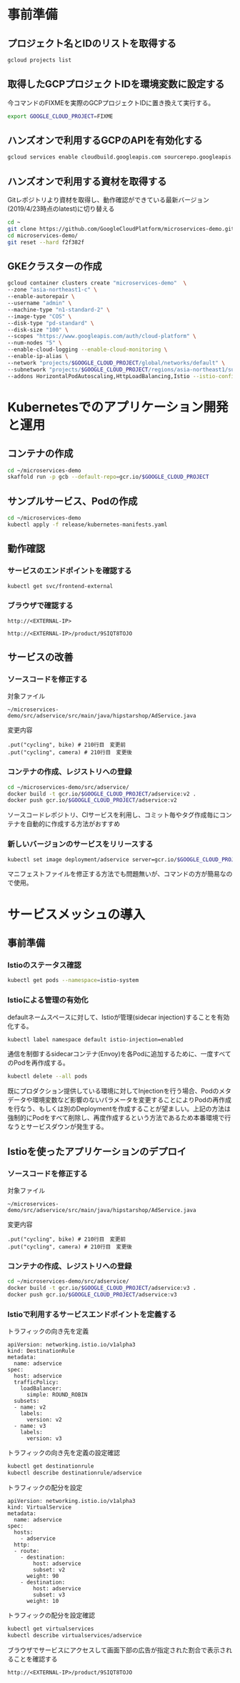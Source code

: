 # 事前準備

## プロジェクト名とIDのリストを取得する
```bash
gcloud projects list
```

## 取得したGCPプロジェクトIDを環境変数に設定する

今コマンドのFIXMEを実際のGCPプロジェクトIDに置き換えて実行する。
```bash
export GOOGLE_CLOUD_PROJECT=FIXME
```

## ハンズオンで利用するGCPのAPIを有効化する

```bash
gcloud services enable cloudbuild.googleapis.com sourcerepo.googleapis.com containerregistry.googleapis.com container.googleapis.com cloudtrace.googleapis.com cloudprofiler.googleapis.com logging.googleapis.com compute.googleapis.com
```

## ハンズオンで利用する資材を取得する

Gitレポジトリより資材を取得し、動作確認ができている最新バージョン(2019/4/23時点のlatest)に切り替える

```bash
cd ~
git clone https://github.com/GoogleCloudPlatform/microservices-demo.git
cd microservices-demo/
git reset --hard f2f382f
```

## GKEクラスターの作成

```bash
gcloud container clusters create "microservices-demo"  \
--zone "asia-northeast1-c" \
--enable-autorepair \
--username "admin" \
--machine-type "n1-standard-2" \
--image-type "COS" \
--disk-type "pd-standard" \
--disk-size "100" \
--scopes "https://www.googleapis.com/auth/cloud-platform" \
--num-nodes "5" \
--enable-cloud-logging --enable-cloud-monitoring \
--enable-ip-alias \
--network "projects/$GOOGLE_CLOUD_PROJECT/global/networks/default" \
--subnetwork "projects/$GOOGLE_CLOUD_PROJECT/regions/asia-northeast1/subnetworks/default" \
--addons HorizontalPodAutoscaling,HttpLoadBalancing,Istio --istio-config auth=MTLS_PERMISSIVE
```

# Kubernetesでのアプリケーション開発と運用

## コンテナの作成

```bash
cd ~/microservices-demo
skaffold run -p gcb --default-repo=gcr.io/$GOOGLE_CLOUD_PROJECT
```

## サンプルサービス、Podの作成

```bash
cd ~/microservices-demo
kubectl apply -f release/kubernetes-manifests.yaml
```

## 動作確認

### サービスのエンドポイントを確認する
```bash
kubectl get svc/frontend-external
```

### ブラウザで確認する

```
http://<EXTERNAL-IP>
```

```
http://<EXTERNAL-IP>/product/9SIQT8TOJO
```

## サービスの改善

### ソースコードを修正する

対象ファイル
```
~/microservices-demo/src/adservice/src/main/java/hipstarshop/AdService.java
```

変更内容
```
.put("cycling", bike) # 210行目　変更前
.put("cycling", camera) # 210行目　変更後
```

### コンテナの作成、レジストリへの登録

```bash
cd ~/microservices-demo/src/adservice/
docker build -t gcr.io/$GOOGLE_CLOUD_PROJECT/adservice:v2 .
docker push gcr.io/$GOOGLE_CLOUD_PROJECT/adservice:v2
```

ソースコードレポジトリ、CIサービスを利用し、コミット毎やタグ作成毎にコンテナを自動的に作成する方法がおすすめ

### 新しいバージョンのサービスをリリースする

```bash
kubectl set image deployment/adservice server=gcr.io/$GOOGLE_CLOUD_PROJECT/adservice:v2
```

マニフェストファイルを修正する方法でも問題無いが、コマンドの方が簡易なので使用。



# サービスメッシュの導入

## 事前準備

### Istioのステータス確認

```bash
kubectl get pods --namespace=istio-system
```

### Istioによる管理の有効化

defaultネームスペースに対して、Istioが管理(sidecar injection)することを有効化する。
```bash
kubectl label namespace default istio-injection=enabled
```

通信を制御するsidecarコンテナ(Envoy)を各Podに追加するために、一度すべてのPodを再作成する。
```bash
kubectl delete --all pods
```

既にプロダクション提供している環境に対してInjectionを行う場合、Podのメタデータや環境変数など影響のないパラメータを変更することによりPodの再作成を行なう、もしくは別のDeploymentを作成することが望ましい。上記の方法は強制的にPodをすべて削除し、再度作成するという方法であるため本番環境で行なうとサービスダウンが発生する。

## Istioを使ったアプリケーションのデプロイ

### ソースコードを修正する

対象ファイル
```
~/microservices-demo/src/adservice/src/main/java/hipstarshop/AdService.java
```

変更内容
```
.put("cycling", bike) # 210行目　変更前
.put("cycling", camera) # 210行目　変更後
```

### コンテナの作成、レジストリへの登録

```bash
cd ~/microservices-demo/src/adservice/
docker build -t gcr.io/$GOOGLE_CLOUD_PROJECT/adservice:v3 .
docker push gcr.io/$GOOGLE_CLOUD_PROJECT/adservice:v3
```

### Istioで利用するサービスエンドポイントを定義する

トラフィックの向き先を定義
```
apiVersion: networking.istio.io/v1alpha3
kind: DestinationRule
metadata:
  name: adservice
spec:
  host: adservice
  trafficPolicy:
    loadBalancer:
      simple: ROUND_ROBIN
  subsets:
  - name: v2
    labels:
      version: v2
  - name: v3
    labels:
      version: v3
```

トラフィックの向き先を定義の設定確認
```bash
kubectl get destinationrule
kubectl describe destinationrule/adservice
```

トラフィックの配分を設定
```
apiVersion: networking.istio.io/v1alpha3
kind: VirtualService
metadata:
  name: adservice
spec:
  hosts:
    - adservice
  http:
  - route:
    - destination:
        host: adservice
        subset: v2
      weight: 90
    - destination:
        host: adservice
        subset: v3
      weight: 10
```

トラフィックの配分を設定確認
```bash
kubectl get virtualservices
kubectl describe virtualservices/adservice
```

ブラウザでサービスにアクセスして画面下部の広告が指定された割合で表示されることを確認する
```
http://<EXTERNAL-IP>/product/9SIQT8TOJO
```